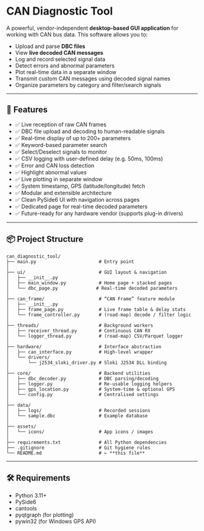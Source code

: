 # CAN Diagnostic Tool

A powerful, vendor-independent **desktop-based GUI application** for working with CAN bus data. This software allows you to:

- Upload and parse **DBC files**
- View **live decoded CAN messages**
- Log and record selected signal data
- Detect errors and abnormal parameters
- Plot real-time data in a separate window
- Transmit custom CAN messages using decoded signal names
- Organize parameters by category and filter/search signals

---

## 🚀 Features

- ✅ Live reception of raw CAN frames
- ✅ DBC file upload and decoding to human-readable signals
- ✅ Real-time display of up to 200+ parameters
- ✅ Keyword-based parameter search
- ✅ Select/Deselect signals to monitor
- ✅ CSV logging with user-defined delay (e.g. 50ms, 100ms)
- ✅ Error and CAN loss detection
- ✅ Highlight abnormal values
- ✅ Live plotting in separate window
- ✅ System timestamp, GPS (latitude/longitude) fetch
- ✅ Modular and extensible architecture
- ✅ Clean PySide6 UI with navigation across pages
- ✅ Dedicated page for real-time decoded parameters
- ✅ Future-ready for any hardware vendor (supports plug-in drivers)

---

## 📦 Project Structure
```text
can_diagnostic_tool/
├── main.py                       # Entry point
│
├── ui/                           # GUI layout & navigation
│   ├── __init__.py
│   ├── main_window.py            # Home page + stacked pages
│   └── dbc_page.py              # Real-time decoded parameters
│
├── can_frame/                    # “CAN Frame” feature module
│   ├── __init__.py
│   ├── frame_page.py             # Live frame table & delay stats
│   └── frame_controller.py       # (road‑map) decode / filter logic
│
├── threads/                      # Background workers
│   ├── receiver_thread.py        # Continuous CAN RX
│   └── logger_thread.py          # (road‑map) CSV/Parquet logger
│
├── hardware/                     # Interface abstraction
│   ├── can_interface.py          # High‑level wrapper
│   └── drivers/
│       └── j2534_sloki_driver.py # Sloki J2534 DLL binding
│
├── core/                         # Backend utilities
│   ├── dbc_decoder.py            # DBC parsing/decoding
│   ├── logger.py                 # Re‑usable logging helpers
│   ├── gps_location.py           # System‑time & optional GPS
│   └── config.py                 # Centralised settings
│
├── data/
│   ├── logs/                     # Recorded sessions
│   └── sample.dbc                # Example database
│
├── assets/
│   └── icons/                    # App icons / images
│
├── requirements.txt              # All Python dependencies
├── .gitignore                    # Git hygiene rules
└── README.md                     # ← **this file**

```                 


---

## 🛠️ Requirements

- Python 3.11+
- PySide6
- cantools
- pyqtgraph (for plotting)
- pywin32 (for Windows GPS API)
